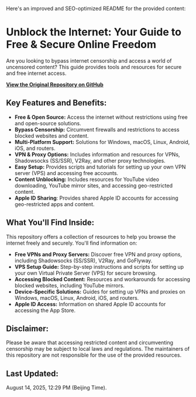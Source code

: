 Here's an improved and SEO-optimized README for the provided content:

# Unblock the Internet: Your Guide to Free & Secure Online Freedom

Are you looking to bypass internet censorship and access a world of uncensored content? This guide provides tools and resources for secure and free internet access.

**[View the Original Repository on GitHub](https://github.com/Alvin9999/new-pac)**

## Key Features and Benefits:

*   **Free & Open Source:** Access the internet without restrictions using free and open-source solutions.
*   **Bypass Censorship:** Circumvent firewalls and restrictions to access blocked websites and content.
*   **Multi-Platform Support:** Solutions for Windows, macOS, Linux, Android, iOS, and routers.
*   **VPN & Proxy Options:** Includes information and resources for VPNs, Shadowsocks (SS/SSR), V2Ray, and other proxy technologies.
*   **Easy Setup:** Provides scripts and tutorials for setting up your own VPN server (VPS) and accessing free accounts.
*   **Content Unblocking:** Includes resources for YouTube video downloading, YouTube mirror sites, and accessing geo-restricted content.
*   **Apple ID Sharing**: Provides shared Apple ID accounts for accessing geo-restricted apps and content.

## What You'll Find Inside:

This repository offers a collection of resources to help you browse the internet freely and securely. You'll find information on:

*   **Free VPNs and Proxy Servers:** Discover free VPN and proxy options, including Shadowsocks (SS/SSR), V2Ray, and GoFlyway.
*   **VPS Setup Guide:** Step-by-step instructions and scripts for setting up your own Virtual Private Server (VPS) for secure browsing.
*   **Accessing Blocked Content:** Resources and workarounds for accessing blocked websites, including YouTube mirrors.
*   **Device-Specific Solutions:** Guides for setting up VPNs and proxies on Windows, macOS, Linux, Android, iOS, and routers.
*   **Apple ID Access:** Information on shared Apple ID accounts for accessing the App Store.

## Disclaimer:

Please be aware that accessing restricted content and circumventing censorship may be subject to local laws and regulations. The maintainers of this repository are not responsible for the use of the provided resources.

## Last Updated:

August 14, 2025, 12:29 PM (Beijing Time).